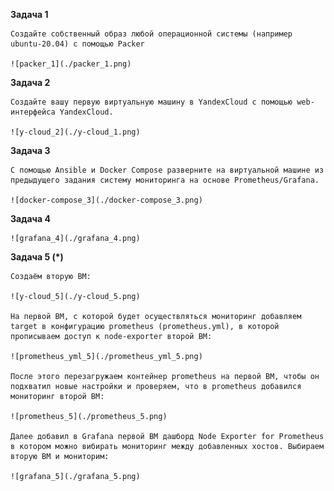 
**Задача 1**

    Создайте собственный образ любой операционной системы (например ubuntu-20.04) с помощью Packer

    ![packer_1](./packer_1.png)

**Задача 2**

    Создайте вашу первую виртуальную машину в YandexCloud с помощью web-интерфейса YandexCloud.

    ![y-cloud_2](./y-cloud_1.png)

**Задача 3**

    С помощью Ansible и Docker Compose разверните на виртуальной машине из предыдущего задания систему мониторинга на основе Prometheus/Grafana.

    ![docker-compose_3](./docker-compose_3.png)

**Задача 4**

    ![grafana_4](./grafana_4.png)

**Задача 5 (*)**

    Создаём вторую ВМ:

    ![y-cloud_5](./y-cloud_5.png)

    На первой ВМ, с которой будет осуществляться мониторинг добавляем target в конфигурацию prometheus (prometheus.yml), в которой прописываем доступ к node-exporter второй ВМ:

    ![prometheus_yml_5](./prometheus_yml_5.png)

    После этого перезагружаем контейнер prometheus на первой ВМ, чтобы он подхватил новые настройки и проверяем, что в prometheus добавился мониторинг второй ВМ:

    ![prometheus_5](./prometheus_5.png)

    Далее добавил в Grafana первой ВМ дашборд Node Exporter for Prometheus в котором можно вибирать мониторинг между добавленных хостов. Выбираем вторую ВМ и мониторим:

    ![grafana_5](./grafana_5.png)

